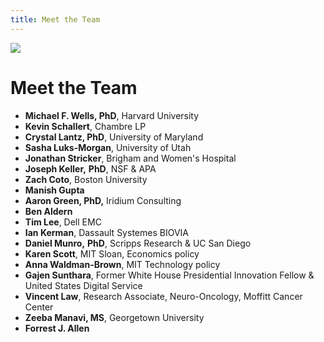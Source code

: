 ```yaml
---
title: Meet the Team
---
```

![](img/group_photo.jpg)

# Meet the Team<!--StartFragment-->

* **Michael F. Wells, PhD**, Harvard University
* **Kevin Schallert**, Chambre LP
* **Crystal Lantz, PhD**, University of Maryland
* **Sasha Luks-Morgan**, University of Utah
* **Jonathan Stricker**, Brigham and Women's Hospital
* **Joseph Keller,** **PhD**, NSF & APA
* **Zach Coto**, Boston University
* **Manish Gupta**
* **Aaron Green, PhD,** Iridium Consulting
* **Ben Aldern**
* **Tim Lee**, Dell EMC
* **Ian Kerman**, Dassault Systemes BIOVIA
* **Daniel Munro,** **PhD**, Scripps Research & UC San Diego
* **Karen Scott**, MIT Sloan, Economics policy
* **Anna Waldman-Brown**, MIT Technology policy
* **Gajen Sunthara**, Former White House Presidential Innovation Fellow & United States Digital Service
* **Vincent Law**, Research Associate, Neuro-Oncology, Moffitt Cancer Center
* **Zeeba Manavi, MS**, Georgetown University
* **Forrest J. Allen**

<!--EndFragment-->